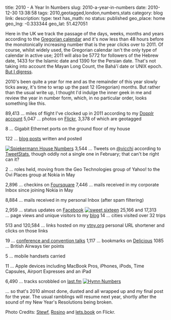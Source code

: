 title: 2010 - A Year In Numbers
slug: 2010-a-year-in-numbers
date: 2010-12-30 13:38:58
tags: 2010,geotagged,london,numbers,stats
category: blog
link: 
description: 
type: text
has_math: no
status: published
geo_place: home
geo_lng: -0.333344
geo_lat: 51.427051

Here in the UK we track the passage of the days, weeks, months and years according to the [Gregorian calendar](http://en.wikipedia.org/wiki/Gregorian_calendar "http://en.wikipedia.org/wiki/Gregorian_calendar") and it's now less than 48 hours before the monotonically increasing number that is the year clicks over to 2011. Of course, whilst widely used, the Gregorian calendar isn't the only type of calendar in active use; 2011 will also be 5772 for followers of the Hebrew date, 1433 for the Islamic date and 1390 for the Persian date. That's not taking into account the Mayan Long Count, the Bahá'í date or UNIX epoch. [But I digress](http://calendarhome.com/converter/ "http://calendarhome.com/converter/").

2010's been quite a year for me and as the remainder of this year slowly ticks away, it's time to wrap up the past 12 (Gregorian) months. But rather than the usual write up, I thought I'd indulge the inner geek in me and review the year in number form, which, in no particular order, looks something like this.

<!-- TEASER_END -->

89,413 … miles of flight I've clocked up in 2011 according to my [Dopplr account](http://www.dopplr.com/traveller/Vicchi "http://www.dopplr.com/traveller/Vicchi")
5,047 … photos on [Flickr](http://www.flickr.com/photos/vicchi/ "http://www.flickr.com/photos/vicchi/"), 3,378 of which are geotagged

8 … Gigabit Ethernet ports on the ground floor of my house

122 … [blog posts](/ "/") written and posted

[![Spiekermann House Numbers](http://farm3.static.flickr.com/2171/2026818238_5436f5a54c_d.jpg)](http://www.flickr.com/photos/stewf/2026818238/ "Spiekermann House Numbers")
3,544 … Tweets on [@vicchi](http://twitter.com/vicchi "http://twitter.com/vicchi") according to [TweetStats](http://tweetstats.com/status/vicchi "http://tweetstats.com/status/vicchi"), though oddly not a single one in February; that can't be right can it?

2 … roles held, moving from the Geo Technologies group of Yahoo! to the Ovi Places group at Nokia in May

2,896 … checkins on [Foursquare](http://foursquare.com/vicchi "http://foursquare.com/vicchi")
7,446 … mails received in my corporate Inbox since joining Nokia in May

8,884 … mails received in my personal Inbox (after spam filtering)

2,959 … status updates on [Facebook](https://www.facebook.com/vicchi "https://www.facebook.com/vicchi")
[![sweet sixteen](http://farm5.static.flickr.com/4149/5051607404_d142584189_d.jpg)](http://www.flickr.com/photos/rosino/5051607404/ "sweet sixteen")
25,166 and 17,313 … page views and unique visitors to my [blog](/ "/")
14 … cities visited over 32 trips

513 and 120,584 … links hosted on my [vtny.org](http://vtny.org/ "http://vtny.org/") personal URL shortener and clicks on those links

19 … [conference and convention talks](/pages/speaking/ "/pages/speaking/")
1,117 … bookmarks on [Delicious](http://www.delicious.com/vicchi "http://www.delicious.com/vicchi")
1085 … British Airways tier points

5 … mobile handsets carried

11 … Apple devices including MacBook Pros, iPhones, iPods, Time Capsules, Airport Expresses and an iPad

6,490 … tracks scrobbled on [last.fm](http://www.last.fm/user/vicchi "http://www.last.fm/user/vicchi")
[![Hymn Numbers](http://farm4.static.flickr.com/3302/4613689436_f3cdc84e50_d.jpg)](http://www.flickr.com/photos/letsbook/4613689436/ "Hymn Numbers")

… so that's 2010 almost done, dusted and all wrapped up and my final post for the year. The usual ramblings will resume next year, shortly after the sound of my New Year's Resolutions being broken.


Photo Credits: [Stewf](http://www.flickr.com/photos/stewf/2026818238/ "http://www.flickr.com/photos/stewf/2026818238/"), [Rosino](http://www.flickr.com/photos/rosino/5051607404/ "http://www.flickr.com/photos/rosino/5051607404/") and [lets.book](http://www.flickr.com/photos/letsbook/4613689436/ "http://www.flickr.com/photos/letsbook/4613689436/") on Flickr.


